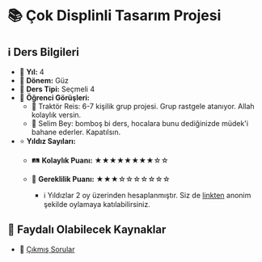 # 📚 Çok Displinli Tasarım Projesi

## ℹ️ Ders Bilgileri

- 📅 **Yıl:** 4
- 📆 **Dönem:** Güz
- 🏫 **Ders Tipi:** Seçmeli 4
- 💬 **Öğrenci Görüşleri:**
  - 👤 Traktör Reis: 6-7 kişilik grup projesi. Grup rastgele atanıyor. Allah kolaylık versin.
  - 👤 Selim Bey: bomboş bi ders, hocalara bunu dediğinizde müdek'i bahane ederler. Kapatılsın.
- ⭐ **Yıldız Sayıları:**
  - 🛤️ **Kolaylık Puanı:** ★★★★★★★★☆☆
  - 🔑 **Gereklilik Puanı:** ★★★☆☆☆☆☆☆☆

    - ℹ️ Yıldızlar 2 oy üzerinden hesaplanmıştır. Siz de [linkten](https://forms.gle/3njZjmhm215YCAxe6) anonim şekilde oylamaya katılabilirsiniz.

## 📖 Faydalı Olabilecek Kaynaklar

- 📄 [Çıkmış Sorular](https://drive.google.com/drive/folders/1LI_Bo7kWqI2krHTw0noUFl9crfZSlrZh)

